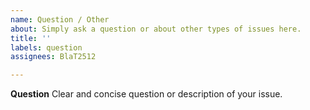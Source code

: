 ```yaml
---
name: Question / Other
about: Simply ask a question or about other types of issues here.
title: ''
labels: question
assignees: BlaT2512

---
```


**Question**
Clear and concise question or description of your issue.

